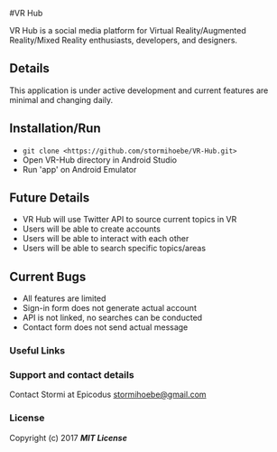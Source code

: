 #VR Hub

VR Hub is a social media platform for Virtual Reality/Augmented Reality/Mixed Reality enthusiasts, developers, and designers.

## Details
This application is under active development and current features are minimal and changing daily.

## Installation/Run
* `git clone <https://github.com/stormihoebe/VR-Hub.git>`
* Open VR-Hub directory in Android Studio
* Run 'app' on Android Emulator

## Future Details
* VR Hub will use Twitter API to source current topics in VR
* Users will be able to create accounts
* Users will be able to interact with each other
* Users will be able to search specific topics/areas  

## Current Bugs
* All features are limited
* Sign-in form does not generate actual account
* API is not linked, no searches can be conducted
* Contact form does not send actual message



### Useful Links


### Support and contact details

Contact Stormi at Epicodus
stormihoebe@gmail.com

### License

Copyright (c) 2017 **_MIT License_**
